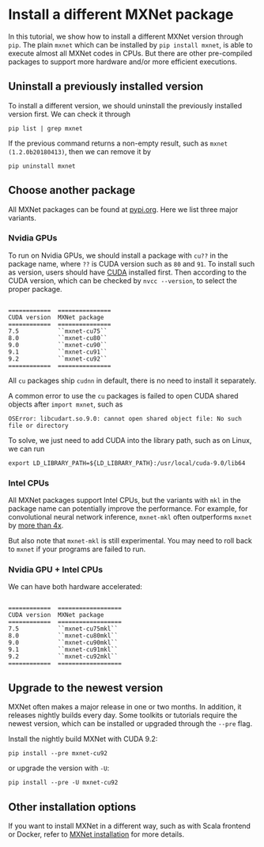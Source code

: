 # Install a different MXNet package

In this tutorial, we show how to install a different MXNet version through
`pip`. The plain `mxnet` which can be installed by `pip install mxnet`, is able
to execute almost all MXNet codes in CPUs. But there are other pre-compiled
packages to support more hardware and/or more efficient executions.

## Uninstall a previously installed version

To install a different version, we should uninstall the previously installed
version first. We can check it through

```{.python .input}
pip list | grep mxnet
```

If the previous command returns a non-empty result, such as `mxnet
(1.2.0b20180413)`, then we can remove it by

```{.python .input}
pip uninstall mxnet
```

## Choose another package

All MXNet packages can be found at
[pypi.org](https://pypi.org/search/?q=mxnet). Here we list three major variants.

### Nvidia GPUs

To run on Nvidia GPUs, we should install a package with `cu??` in the package
name, where `??` is CUDA version such as `80` and `91`. To install such as
version, users should have [CUDA](https://developer.nvidia.com/cuda-downloads)
installed first. Then according to the CUDA version, which can be checked by
`nvcc --version`, to select the proper package.

```{.python .input .eval_rst}

============  ===============
CUDA version  MXNet package
============  ===============
7.5           ``mxnet-cu75``
8.0           ``mxnet-cu80``
9.0           ``mxnet-cu90``
9.1           ``mxnet-cu91``
9.2           ``mxnet-cu92``
============  ===============

```

All `cu` packages ship `cudnn` in default, there is no need to install it
separately.

A common error to use the `cu` packages is failed to open CUDA shared objects
after `import mxnet`, such as

```{.python .input}
OSError: libcudart.so.9.0: cannot open shared object file: No such file or directory
```

To solve, we just need to add CUDA into the library path, such as on Linux, we can run

```{.python .input}
export LD_LIBRARY_PATH=${LD_LIBRARY_PATH}:/usr/local/cuda-9.0/lib64
```

### Intel CPUs

All MXNet packages support Intel CPUs, but the variants with `mkl` in the
package name can potentially improve the performance. For example, for
convolutional neural network inference, `mxnet-mkl` often outperforms `mxnet` by
[more than 4x](https://mxnet.incubator.apache.org/faq/perf.html#intel-cpu).

But also note that `mxnet-mkl` is still experimental. You may need to roll back
to `mxnet` if your programs are failed to run.

### Nvidia GPU + Intel CPUs

We can have both hardware accelerated:

```{.python .input .eval_rst}

============  ==================
CUDA version  MXNet package
============  ==================
7.5           ``mxnet-cu75mkl``
8.0           ``mxnet-cu80mkl``
9.0           ``mxnet-cu90mkl``
9.1           ``mxnet-cu91mkl``
9.2           ``mxnet-cu92mkl``
============  ==================

```

## Upgrade to the newest version

MXNet often makes a major release in one or two months. In addition, it releases
nightly builds every day. Some toolkits or tutorials require the newest version,
which can be installed or upgraded through the `--pre` flag.

Install the nightly build MXNet with CUDA 9.2:

```{.python .input}
pip install --pre mxnet-cu92
```

or upgrade the version with `-U`:

```{.python .input}
pip install --pre -U mxnet-cu92
```

## Other installation options

If you want to install MXNet in a different way, such as with Scala frontend or
Docker, refer to
[MXNet installation](http://mxnet.incubator.apache.org/install/index.html) for
more details.
